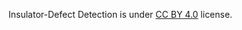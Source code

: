Insulator-Defect Detection is under [CC BY 4.0](https://creativecommons.org/licenses/by/4.0/legalcode) license.